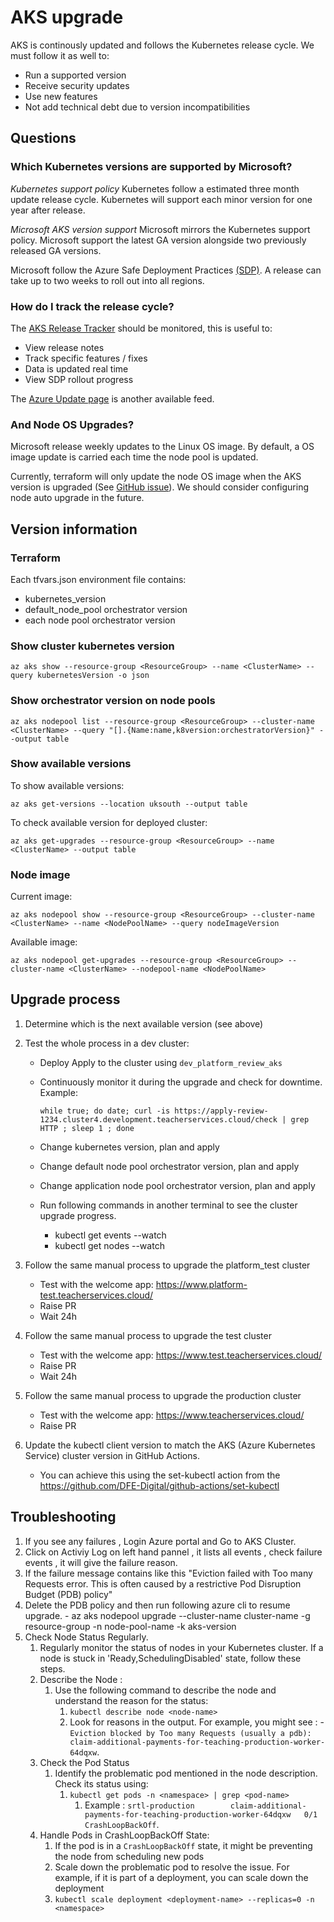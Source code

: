 # AKS upgrade

AKS is continously updated and follows the Kubernetes release cycle. We must follow it as well to:

- Run a supported version
- Receive security updates
- Use new features
- Not add technical debt due to version incompatibilities

## Questions

### Which Kubernetes versions are supported by Microsoft?

*Kubernetes support policy*
Kubernetes follow a estimated three month update release cycle. Kubernetes will support each minor version for one year after release.

*Microsoft AKS version support*
Microsoft mirrors the Kubernetes support policy. Microsoft support the latest GA version alongside two previously released GA versions.

Microsoft follow the Azure Safe Deployment Practices [(SDP)](https://learn.microsoft.com/en-us/devops/operate/safe-deployment-practices). A release can take up to two weeks to roll out into all regions.

### How do I track the release cycle?

The [AKS Release Tracker](https://releases.aks.azure.com/webpage/index.html) should be monitored, this is useful to:
- View release notes
- Track specific features / fixes
- Data is updated real time
- View SDP rollout progress

The [Azure Update page](https://azure.microsoft.com/en-gb/updates/?category=containers) is another available feed.

### And Node OS Upgrades?
Microsoft release weekly updates to the Linux OS image. By default, a OS image update is carried each time the node pool is updated.

Currently, terraform will only update the node OS image when the AKS version is upgraded (See [GitHub issue](https://github.com/hashicorp/terraform-provider-azurerm/issues/20171)).
We should consider configuring node auto upgrade in the future.

## Version information

### Terraform
Each tfvars.json environment file contains:

- kubernetes_version
- default_node_pool orchestrator version
- each node pool orchestrator version

### Show cluster kubernetes version

```
az aks show --resource-group <ResourceGroup> --name <ClusterName> --query kubernetesVersion -o json
```

### Show orchestrator version on node pools

```
az aks nodepool list --resource-group <ResourceGroup> --cluster-name <ClusterName> --query "[].{Name:name,k8version:orchestratorVersion}" --output table
```

### Show available versions
To show available versions:

```
az aks get-versions --location uksouth --output table
```

To check available version for deployed cluster:

```
az aks get-upgrades --resource-group <ResourceGroup> --name <ClusterName> --output table
```

### Node image

Current image:
```
az aks nodepool show --resource-group <ResourceGroup> --cluster-name <ClusterName> --name <NodePoolName> --query nodeImageVersion
```

Available image:
```
az aks nodepool get-upgrades --resource-group <ResourceGroup> --cluster-name <ClusterName> --nodepool-name <NodePoolName>
```

## Upgrade process

1. Determine which is the next available version (see above)
1. Test the whole process in a dev cluster:
    - Deploy Apply to the cluster using `dev_platform_review_aks`
    - Continuously monitor it during the upgrade and check for downtime. Example:

        ```
        while true; do date; curl -is https://apply-review-1234.cluster4.development.teacherservices.cloud/check | grep HTTP ; sleep 1 ; done
        ```
    - Change kubernetes version, plan and apply
    - Change default node pool orchestrator version, plan and apply
    - Change application node pool orchestrator version, plan and apply
    - Run following commands in another terminal to see the cluster upgrade progress.
        -  kubectl get events --watch
        -  kubectl get nodes --watch
1. Follow the same manual process to upgrade the platform_test cluster
    - Test with the welcome app: https://www.platform-test.teacherservices.cloud/
    - Raise PR
    - Wait 24h
1. Follow the same manual process to upgrade the test cluster
    - Test with the welcome app: https://www.test.teacherservices.cloud/
    - Raise PR
    - Wait 24h
1. Follow the same manual process to upgrade the production cluster
    - Test with the welcome app: https://www.teacherservices.cloud/
    - Raise PR

1. Update the kubectl client version to match the AKS (Azure Kubernetes Service) cluster version in GitHub Actions.
    - You can achieve this using the set-kubectl action from the https://github.com/DFE-Digital/github-actions/set-kubectl


## Troubleshooting

1. If you see any failures , Login Azure portal and Go to AKS Cluster.
2. Click on Activiy Log on left hand pannel , it lists all events , check failure events , it will give the failure reason.
3. If the failure message contains like this "Eviction failed with Too many Requests error. This is often caused by a restrictive Pod Disruption Budget (PDB) policy"
4. Delete the PDB policy and then run following azure cli to resume upgrade.
       -  az aks nodepool upgrade --cluster-name cluster-name -g resource-group -n node-pool-name -k aks-version
5. Check Node Status Regularly.
      1. Regularly monitor the status of nodes in your Kubernetes cluster. If a node is stuck in 'Ready,SchedulingDisabled' state, follow these steps.
      2. Describe the Node :
            1. Use the following command to describe the node and understand the reason for the status:
                1.  ``` kubectl describe node <node-name>  ```
                2. Look for reasons in the output. For  example, you might see :
                                  - ``` Eviction blocked by Too many Requests (usually a pdb): claim-additional-payments-for-teaching-production-worker-64dqxw ```.
     3. Check the Pod Status
         1. Identify the problematic pod mentioned in the node description. Check its status using:
               1.  ``` kubectl get pods -n <namespace> | grep <pod-name>  ```
                   1. Example : ``` srtl-production        claim-additional-payments-for-teaching-production-worker-64dqxw   0/1     CrashLoopBackOff ```.
      4. Handle Pods in CrashLoopBackOff State:
         1. If the pod is in a ``` CrashLoopBackOff ``` state, it might be preventing the node from scheduling new pods
         2. Scale down the problematic pod to resolve the issue. For example, if it is part of a deployment, you can scale down the deployment
         3.  ``` kubectl scale deployment <deployment-name> --replicas=0 -n <namespace>  ```
